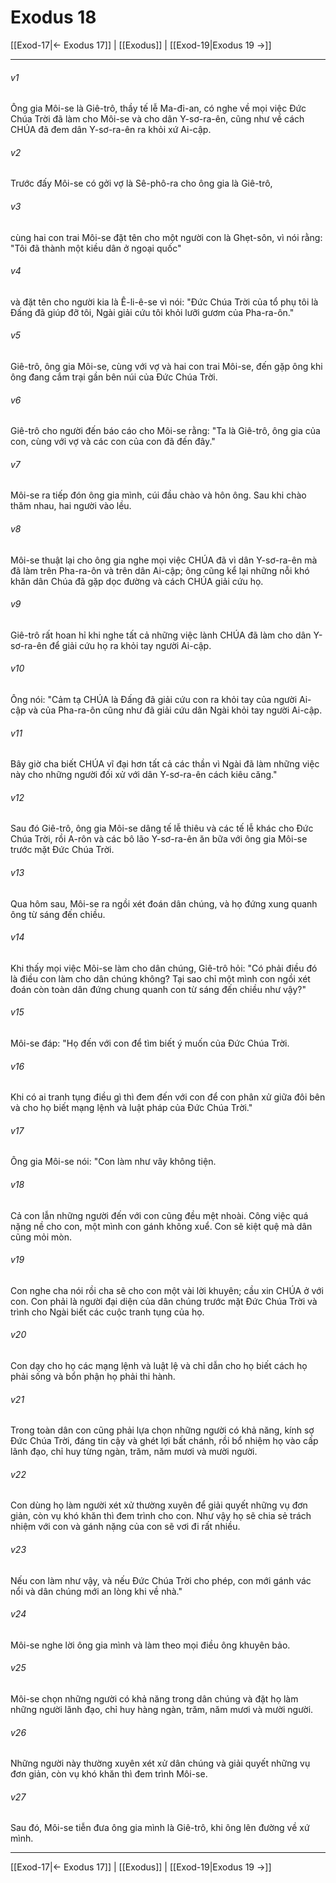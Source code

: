 # Exodus 18

[[Exod-17|← Exodus 17]] | [[Exodus]] | [[Exod-19|Exodus 19 →]]
***



###### v1 
Ông gia Môi-se là Giê-trô, thầy tế lễ Ma-đi-an, có nghe về mọi việc Đức Chúa Trời đã làm cho Môi-se và cho dân Y-sơ-ra-ên, cũng như về cách CHÚA đã đem dân Y-sơ-ra-ên ra khỏi xứ Ai-cập. 

###### v2 
Trước đấy Môi-se có gởi vợ là Sê-phô-ra cho ông gia là Giê-trô, 

###### v3 
cùng hai con trai Môi-se đặt tên cho một người con là Ghẹt-sôn, vì nói rằng: "Tôi đã thành một kiều dân ở ngoại quốc" 

###### v4 
và đặt tên cho người kia là Ê-li-ê-se vì nói: "Đức Chúa Trời của tổ phụ tôi là Đấng đã giúp đỡ tôi, Ngài giải cứu tôi khỏi lưỡi gươm của Pha-ra-ôn." 

###### v5 
Giê-trô, ông gia Môi-se, cùng với vợ và hai con trai Môi-se, đến gặp ông khi ông đang cắm trại gần bên núi của Đức Chúa Trời. 

###### v6 
Giê-trô cho người đến báo cáo cho Môi-se rằng: "Ta là Giê-trô, ông gia của con, cùng với vợ và các con của con đã đến đây." 

###### v7 
Môi-se ra tiếp đón ông gia mình, cúi đầu chào và hôn ông. Sau khi chào thăm nhau, hai người vào lều. 

###### v8 
Môi-se thuật lại cho ông gia nghe mọi việc CHÚA đã vì dân Y-sơ-ra-ên mà đã làm trên Pha-ra-ôn và trên dân Ai-cập; ông cũng kể lại những nỗi khó khăn dân Chúa đã gặp dọc đường và cách CHÚA giải cứu họ. 

###### v9 
Giê-trô rất hoan hỉ khi nghe tất cả những việc lành CHÚA đã làm cho dân Y-sơ-ra-ên để giải cứu họ ra khỏi tay người Ai-cập. 

###### v10 
Ông nói: "Cảm tạ CHÚA là Đấng đã giải cứu con ra khỏi tay của người Ai-cập và của Pha-ra-ôn cũng như đã giải cứu dân Ngài khỏi tay người Ai-cập. 

###### v11 
Bây giờ cha biết CHÚA vĩ đại hơn tất cả các thần vì Ngài đã làm những việc này cho những người đối xử với dân Y-sơ-ra-ên cách kiêu căng." 

###### v12 
Sau đó Giê-trô, ông gia Môi-se dâng tế lễ thiêu và các tế lễ khác cho Đức Chúa Trời, rồi A-rôn và các bô lão Y-sơ-ra-ên ăn bữa với ông gia Môi-se trước mặt Đức Chúa Trời. 

###### v13 
Qua hôm sau, Môi-se ra ngồi xét đoán dân chúng, và họ đứng xung quanh ông từ sáng đến chiều. 

###### v14 
Khi thấy mọi việc Môi-se làm cho dân chúng, Giê-trô hỏi: "Có phải điều đó là điều con làm cho dân chúng không? Tại sao chỉ một mình con ngồi xét đoán còn toàn dân đứng chung quanh con từ sáng đến chiều như vậy?" 

###### v15 
Môi-se đáp: "Họ đến với con để tìm biết ý muốn của Đức Chúa Trời. 

###### v16 
Khi có ai tranh tụng điều gì thì đem đến với con để con phân xử giữa đôi bên và cho họ biết mạng lệnh và luật pháp của Đức Chúa Trời." 

###### v17 
Ông gia Môi-se nói: "Con làm như vây không tiện. 

###### v18 
Cả con lẫn những người đến với con cũng đều mệt nhoài. Công việc quá nặng nề cho con, một mình con gánh không xuể. Con sẽ kiệt quệ mà dân cũng mỏi mòn. 

###### v19 
Con nghe cha nói rồi cha sẽ cho con một vài lời khuyên; cầu xin CHÚA ở với con. Con phải là người đại diện của dân chúng trước mặt Đức Chúa Trời và trình cho Ngài biết các cuộc tranh tụng của họ. 

###### v20 
Con dạy cho họ các mạng lệnh và luật lệ và chỉ dẫn cho họ biết cách họ phải sống và bổn phận họ phải thi hành. 

###### v21 
Trong toàn dân con cũng phải lựa chọn những người có khả năng, kính sợ Đức Chúa Trời, đáng tin cậy và ghét lợi bất chánh, rồi bổ nhiệm họ vào cấp lãnh đạo, chỉ huy từng ngàn, trăm, năm mươi và mười người. 

###### v22 
Con dùng họ làm người xét xử thường xuyên để giải quyết những vụ đơn giản, còn vụ khó khăn thì đem trình cho con. Như vậy họ sẽ chia sẻ trách nhiệm với con và gánh nặng của con sẽ vơi đi rất nhiều. 

###### v23 
Nếu con làm như vậy, và nếu Đức Chúa Trời cho phép, con mới gánh vác nổi và dân chúng mới an lòng khi về nhà." 

###### v24 
Môi-se nghe lời ông gia mình và làm theo mọi điều ông khuyên bảo. 

###### v25 
Môi-se chọn những người có khả năng trong dân chúng và đặt họ làm những người lãnh đạo, chỉ huy hàng ngàn, trăm, năm mươi và mười người. 

###### v26 
Những người này thường xuyên xét xử dân chúng và giải quyết những vụ đơn giản, còn vụ khó khăn thì đem trình Môi-se. 

###### v27 
Sau đó, Môi-se tiễn đưa ông gia mình là Giê-trô, khi ông lên đường về xứ mình.

***
[[Exod-17|← Exodus 17]] | [[Exodus]] | [[Exod-19|Exodus 19 →]]
